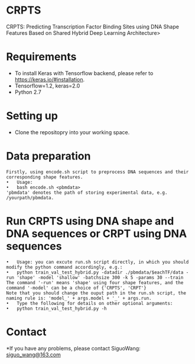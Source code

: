   # CRPTS
CRPTS: Predicting Transcription Factor Binding Sites using DNA Shape Features Based on Shared Hybrid Deep Learning Architecture>
  # Requirements
  * To install Keras with Tensorflow backend, please refer to https://keras.io/#installation.
  * Tensorflow=1.2, keras=2.0
  * Python 2.7
# Setting up
  * Clone the repositopry into your working space.
# Data preparation
    Firstly, using encode.sh script to preprocess DNA sequences and their corresponding shape features.
    •	Usage: 
    •	bash encode.sh <pbmdata>
    'pbmdata' denotes the path of storing experimental data, e.g. /yourpath/pbmdata.
# Run CRPTS using DNA shape and DNA sequences or CRPT using DNA sequences
    •	Usage: you can excute run.sh script directly, in which you should modify the python command accordingly, e.g.: 
    •	python train_val_test_hybrid.py -datadir ./pbmdata/$eachTF/data -run 'shape' -model 'shallow' -batchsize 300 -k 5 -params 30 --train
    The command '-run' means 'shape' using four shape features, and the command '-model' can be a choice of {'CRPTS', 'CRPT'}
    Note that you should change the ouput path in the run.sh script, the naming rule is: 'model_' + args.model + '_' + args.run.
    •	Type the following for details on other optional arguments: 
    •	python train_val_test_hybrid.py -h
 # Contact
 *If you have any problems, please contact SiguoWang: siguo_wang@163.com

